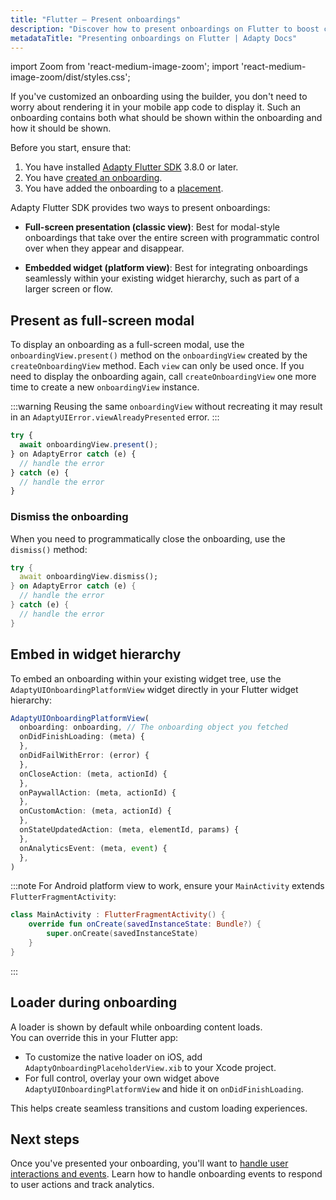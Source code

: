 ```yaml
---
title: "Flutter – Present onboardings"
description: "Discover how to present onboardings on Flutter to boost conversions and revenue."
metadataTitle: "Presenting onboardings on Flutter | Adapty Docs"
---
```


import Zoom from 'react-medium-image-zoom';
import 'react-medium-image-zoom/dist/styles.css';

If you've customized an onboarding using the builder, you don't need to worry about rendering it in your mobile app code to display it. Such an onboarding contains both what should be shown within the onboarding and how it should be shown.

Before you start, ensure that:

1. You have installed [Adapty Flutter SDK](installation-of-adapty-sdks.md) 3.8.0 or later.
2. You have [created an onboarding](create-onboarding.md).
3. You have added the onboarding to a [placement](placements.md).

Adapty Flutter SDK provides two ways to present onboardings:

- **Full-screen presentation (classic view)**: Best for modal-style onboardings that take over the entire screen with programmatic control over when they appear and disappear.

- **Embedded widget (platform view)**: Best for integrating onboardings seamlessly within your existing widget hierarchy, such as part of a larger screen or flow.


## Present as full-screen modal

To display an onboarding as a full-screen modal, use the `onboardingView.present()` method on the `onboardingView` created by the `createOnboardingView` method. Each `view` can only be used once. If you need to display the onboarding again, call `createOnboardingView` one more time to create a new `onboardingView` instance.

:::warning
Reusing the same `onboardingView` without recreating it may result in an `AdaptyUIError.viewAlreadyPresented` error.
:::

```javascript showLineNumbers title="Flutter"
try {
  await onboardingView.present();
} on AdaptyError catch (e) {
  // handle the error
} catch (e) {
  // handle the error
}
```

### Dismiss the onboarding

When you need to programmatically close the onboarding, use the `dismiss()` method:

```dart showLineNumbers title="Flutter"
try {
  await onboardingView.dismiss();
} on AdaptyError catch (e) {
  // handle the error
} catch (e) {
  // handle the error
}
```


## Embed in widget hierarchy

To embed an onboarding within your existing widget tree, use the `AdaptyUIOnboardingPlatformView` widget directly in your Flutter widget hierarchy:

```javascript showLineNumbers title="Flutter"
AdaptyUIOnboardingPlatformView(
  onboarding: onboarding, // The onboarding object you fetched
  onDidFinishLoading: (meta) {
  },
  onDidFailWithError: (error) {
  },
  onCloseAction: (meta, actionId) {
  },
  onPaywallAction: (meta, actionId) {
  },
  onCustomAction: (meta, actionId) {
  },
  onStateUpdatedAction: (meta, elementId, params) {
  },
  onAnalyticsEvent: (meta, event) {
  },
)
```

:::note 
For Android platform view to work, ensure your `MainActivity` extends `FlutterFragmentActivity`:

```kotlin showLineNumbers title="Kotlin"
class MainActivity : FlutterFragmentActivity() {
    override fun onCreate(savedInstanceState: Bundle?) {
        super.onCreate(savedInstanceState)
    }
}
```
:::

## Loader during onboarding

A loader is shown by default while onboarding content loads.  
You can override this in your Flutter app:

- To customize the native loader on iOS, add `AdaptyOnboardingPlaceholderView.xib` to your Xcode project.
- For full control, overlay your own widget above `AdaptyUIOnboardingPlatformView` and hide it on `onDidFinishLoading`.

This helps create seamless transitions and custom loading experiences.

## Next steps

Once you've presented your onboarding, you'll want to [handle user interactions and events](flutter-handling-onboarding-events.md). Learn how to handle onboarding events to respond to user actions and track analytics.